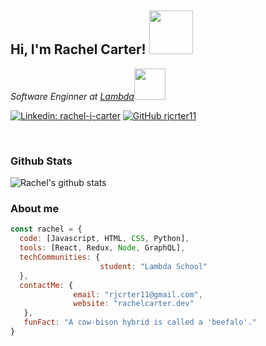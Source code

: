 <h2> Hi, I'm Rachel Carter! <img src="https://media.giphy.com/media/bcKmIWkUMCjVm/giphy.gif" width="70" ></h2>

<p><em>Software Enginner at <a href="https://lambdaschool.com/">Lambda</a><img src="https://media.giphy.com/media/MeJgB3yMMwIaHmKD4z/giphy.gif" width="50"> 
</em></p>

[![Linkedin: rachel-j-carter](https://img.shields.io/badge/-racheljcarter-blue?style=flat-square&logo=Linkedin&logoColor=white&link=https://www.linkedin.com/in/rachel-j-carter/)](https://www.linkedin.com/in/rachel-j-carter/)
[![GitHub rjcrter11](https://img.shields.io/github/followers/rjcrter11?label=follow&style=social)](https://github.com/rjcrter11)

<br>
<h3>Github Stats</h3>

![Rachel's github stats](https://github-readme-stats.vercel.app/api?username=rjcrter11&theme=dark&show_icons=true)

<h3>About me</h3>

```javascript
const rachel = {
  code: [Javascript, HTML, CSS, Python],
  tools: [React, Redux, Node, GraphQL],
  techCommunities: {
                    student: "Lambda School"
  },
  contactMe: {
              email: "rjcrter11@gmail.com",
              website: "rachelcarter.dev"
   },
   funFact: "A cow-bison hybrid is called a 'beefalo'."
}
```
 



